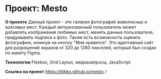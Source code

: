 # Проект: Mesto


**О проекте**
Данный проект - это галерея фотографий живописных и красивых мест. Каждый авторизованный пользователь может добавлять изображения любимых мест, менять данные пользователя, придумывать подписи к фото. Также есть возможность оценить фотографию, кликнув на кнопку "Мне нравится".
Это адаптивный сайт для разрешений экранов от 320 до 1280 пикселей, который был создан по макету Figma.

**Технологии**
Flexbox, Grid Layout, медиазапросы, JavaScript.

**Сcылка на проект**
https://lliikko.github.io/mesto /
